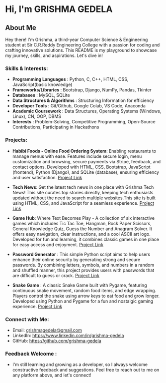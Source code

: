 # Hi, I'm GRISHMA GEDELA

## About Me

Hey there! I'm Grishma, a third-year Computer Science & Engineering student at Sir C.R.Reddy Engineering College with a passion for coding and crafting innovative solutions. This README is my playground to showcase my journey, skills, and aspirations. Let's dive in!

### Skills & Interests:

- **Programming Languages**          : Python, C, C++, HTML, CSS, JavaScript(basic knowledge)
- **Frameworks/Libraries**           : Bootstrap, Django, NumPy, Pandas, Tkinter
- **Databases**                      : MySQL, SQLite
- **Data Structures & Algorithms**   : Structuring Information for efficiency
- **Developer Tools**                : Git/Github, Google Colab, VS Code, Anaconda
- **Academic Coursework**            : Data Structures, Operating Systems (Windows, Linux), CN, OOP, DBMS
- **Interests**                      : Problem-Solving, Competitive Programming, Open-Source Contributions, Participating in Hackathons

### Projects:
- **Habibi Foods - Online Food Ordering System**: Enabling restaurants to manage menus with ease.
Features include secure login, menu customization and browsing, secure payments via Stripe, feedback, and contact options. Developed with HTML, CSS, Bootstrap, JavaScript (frontend), Python (Django), and SQLite (database), ensuring efficiency and user satisfaction. [Project Link](https://github.com/grishma-gedela/Online-Food-Ordering---Infosys.git)

- **Tech News**: Get the latest tech news in one place with Grishma Tech News! This site curates top stories directly, keeping tech enthusiasts updated without the need to search multiple websites.This site is built using HTML, CSS, and JavaScript for a seamless experience. [Project Link](https://github.com/grishma-gedela/Tech-News.git)
 
- **Game Hub**: Where Text Becomes Play - A collection of six interactive games which includes Tic Tac Toe, Hangman, Rock Paper Scissors, General Knowledge Quiz, Guess the Number and Anagram Solver. It offers easy navigation, clear instructions, and a cool ASCII art logo. Developed for fun and learning, it combines classic games in one place for easy access and enjoyment. [Project Link](https://github.com/GRISHMA-GEDELA/GameHub-Python)

- **Password Generator** : This simple Python script aims to help users enhance their online security by generating strong and secure passwords. By combining letters, symbols, and numbers in a random and shuffled manner, this project provides users with passwords that are difficult to guess or crack. [Project Link](https://github.com/grishma-gedela/Password-Generator.git)

- **Snake Game** : A classic Snake Game built with Pygame, featuring continuous snake movement, random food items, and edge wrapping. Players control the snake using arrow keys to eat food and grow longer. Developed using Python and Pygame for a fun and nostalgic gaming experience. [Project Link](https://github.com/grishma-gedela/Snake-Game.git)

### Connect with Me:

- Email: grishmagedela@gmail.com
- LinkedIn: https://www.linkedin.com/in/grishma-gedela
- GitHub: https://github.com/grishma-gedela

### Feedback Welcome :
- I'm still learning and growing as a developer, so I always welcome constructive feedback and suggestions. Feel free to reach out to me on any platform above, and let's connect!
